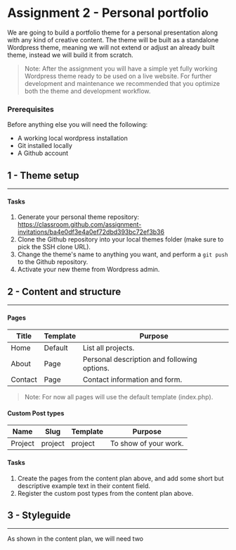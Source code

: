 # Assignment 2 - Personal portfolio

We are going to build a portfolio theme for a personal presentation along with any kind of creative content. The theme will be built as a standalone Wordpress theme, meaning we will not extend or adjust an already built theme, instead we will build it from scratch.

> Note: After the assignment you will have a simple yet fully working Wordpress theme ready to be used on a live website. For further development and maintenance we recommended that you optimize both the theme and development workflow.

### Prerequisites
Before anything else you will need the following:

* A working local wordpress installation
* Git installed locally
* A Github account

## 1 - Theme setup
---

#### Tasks
1. Generate your personal theme repository:
https://classroom.github.com/assignment-invitations/ba4e0df3e4a0ef72dbd393bc72ef3b36 
2. Clone the Github repository into your local themes folder (make sure to pick the SSH clone URL).
3. Change the theme's name to anything you want, and perform a `git push` to the Github repository.
4. Activate your new theme from Wordpress admin.


## 2 - Content and structure
---

#### Pages
| Title  | Template  | Purpose  |
|---|---|---|
| Home  | Default  | List all projects.  |
| About  | Page  | Personal description and following options.  |
| Contact  | Page  | Contact information and form.  |

> Note: For now all pages will use the default template (index.php).

#### Custom Post types
| Name  | Slug | Template | Purpose |
|---|---|---|---|
| Project  | project | project | To show of your work. |

#### Tasks
1. Create the pages from the content plan above, and add some short but descriptive example text in their content field.
2. Register the custom post types from the content plan above.


## 3 - Styleguide
---

As shown in the content plan, we will need two 
